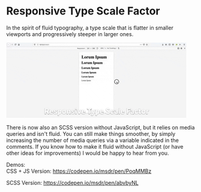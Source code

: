 # Responsive Type Scale Factor
In the spirit of fluid typography, a type scale that is flatter in smaller viewports and progressively steeper in larger ones.

![Responsive Type Scale Factor](https://raw.githubusercontent.com/michaelsndr/responsive-type-scale-factor/master/responsive-type-scale-factor-demo.gif)

There is now also an SCSS version without JavaScript, but it relies on media queries and isn't fluid. You can still make things smoother, by simply increasing the number of media queries via a variable indicated in the comments. If you know how to make it fluid without JavaScript (or have other ideas for improvements) I would be happy to hear from you.

Demos:  
CSS + JS Version: https://codepen.io/msdr/pen/PoqMMBz

SCSS Version: https://codepen.io/msdr/pen/abvbyNL
